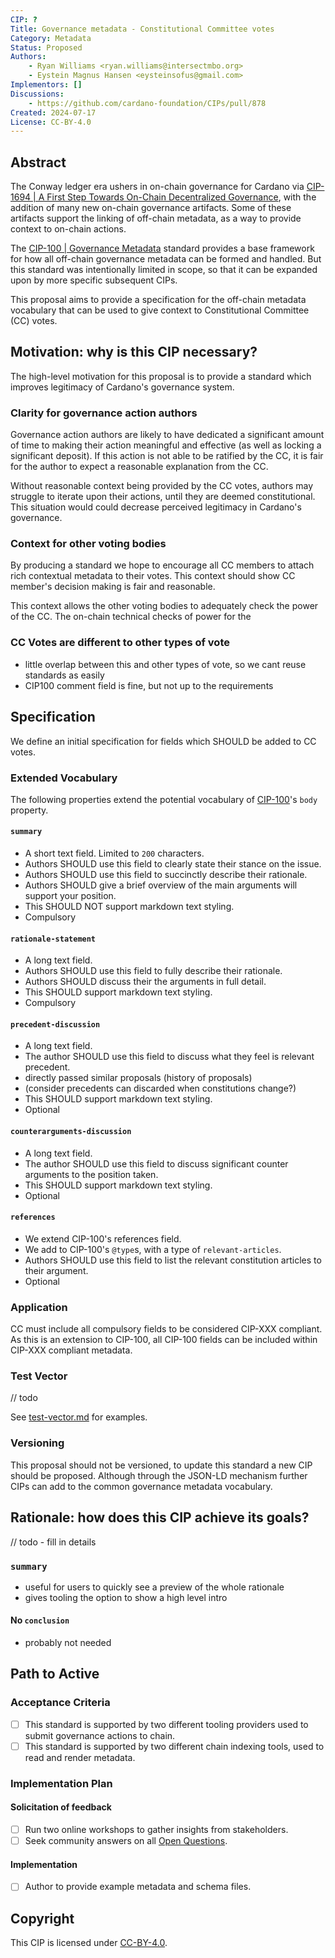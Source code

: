 ```yaml
---
CIP: ?
Title: Governance metadata - Constitutional Committee votes
Category: Metadata
Status: Proposed
Authors:
    - Ryan Williams <ryan.williams@intersectmbo.org>
    - Eystein Magnus Hansen <eysteinsofus@gmail.com>
Implementors: []
Discussions:
    - https://github.com/cardano-foundation/CIPs/pull/878
Created: 2024-07-17
License: CC-BY-4.0
---
```


## Abstract

The Conway ledger era ushers in on-chain governance for Cardano via [CIP-1694 | A First Step Towards On-Chain Decentralized Governance](https://github.com/cardano-foundation/CIPs/blob/master/CIP-1694/README.md), with the addition of many new on-chain governance artifacts.
Some of these artifacts support the linking of off-chain metadata, as a way to provide context to on-chain actions.

The [CIP-100 | Governance Metadata](https://github.com/cardano-foundation/CIPs/tree/master/CIP-0100) standard provides a base framework for how all off-chain governance metadata can be formed and handled.
But this standard was intentionally limited in scope, so that it can be expanded upon by more specific subsequent CIPs.

This proposal aims to provide a specification for the off-chain metadata vocabulary that can be used to give context to Constitutional Committee (CC) votes.

## Motivation: why is this CIP necessary?

The high-level motivation for this proposal is to provide a standard which improves legitimacy of Cardano's governance system.

### Clarity for governance action authors

Governance action authors are likely to have dedicated a significant amount of time to making their action meaningful and effective (as well as locking a significant deposit).
If this action is not able to be ratified by the CC, it is fair for the author to expect a reasonable explanation from the CC.

Without reasonable context being provided by the CC votes, authors may struggle to iterate upon their actions, until they are deemed constitutional.
This situation would could decrease perceived legitimacy in Cardano's governance.

### Context for other voting bodies

By producing a standard we hope to encourage all CC members to attach rich contextual metadata to their votes.
This context should show CC member's decision making is fair and reasonable.

This context allows the other voting bodies to adequately check the power of the CC.
The on-chain technical checks of power for the 

### CC Votes are different to other types of vote
- little overlap between this and other types of vote, so we cant reuse standards as easily
- CIP100 comment field is fine, but not up to the requirements

## Specification

We define an initial specification for fields which SHOULD be added to CC votes.

### Extended Vocabulary

The following properties extend the potential vocabulary of [CIP-100](https://github.com/cardano-foundation/CIPs/tree/master/CIP-0100)'s `body` property.

#### `summary`

- A short text field. Limited to `200` characters.
- Authors SHOULD use this field to clearly state their stance on the issue.
- Authors SHOULD use this field to succinctly describe their rationale.
- Authors SHOULD give a brief overview of the main arguments will support your position.
- This SHOULD NOT support markdown text styling.
- Compulsory

#### `rationale-statement`

- A long text field.
- Authors SHOULD use this field to fully describe their rationale.
- Authors SHOULD discuss their the arguments in full detail.
- This SHOULD support markdown text styling.
- Compulsory

#### `precedent-discussion`

- A long text field.
- The author SHOULD use this field to discuss what they feel is relevant precedent.
- directly passed similar proposals (history of proposals)
- (consider precedents can discarded when constitutions change?)
- This SHOULD support markdown text styling.
- Optional

#### `counterarguments-discussion`

- A long text field.
- The author SHOULD use this field to discuss significant counter arguments to the position taken.
- This SHOULD support markdown text styling.
- Optional

#### `references`

- We extend CIP-100's references field.
- We add to CIP-100's `@type`s, with a type of `relevant-articles`.
- Authors SHOULD use this field to list the relevant constitution articles to their argument.
- Optional

### Application

CC must include all compulsory fields to be considered CIP-XXX compliant.
As this is an extension to CIP-100, all CIP-100 fields can be included within CIP-XXX compliant metadata.

### Test Vector

// todo

See [test-vector.md](./test-vector.md) for examples.

### Versioning

This proposal should not be versioned, to update this standard a new CIP should be proposed.
Although through the JSON-LD mechanism further CIPs can add to the common governance metadata vocabulary.

## Rationale: how does this CIP achieve its goals?

// todo - fill in details

### `summary`

- useful for users to quickly see a preview of the whole rationale
- gives tooling the option to show a high level intro

#### No `conclusion`

- probably not needed

## Path to Active

### Acceptance Criteria

- [ ] This standard is supported by two different tooling providers used to submit governance actions to chain.
- [ ] This standard is supported by two different chain indexing tools, used to read and render metadata.

### Implementation Plan

#### Solicitation of feedback

- [ ] Run two online workshops to gather insights from stakeholders.
- [ ] Seek community answers on all [Open Questions](#open-questions).

#### Implementation

- [ ] Author to provide example metadata and schema files.

## Copyright

This CIP is licensed under [CC-BY-4.0](https://creativecommons.org/licenses/by/4.0/legalcode).
